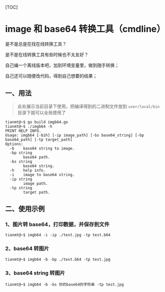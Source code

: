 [TOC]

# image 和 base64 转换工具（cmdline）

是不是总是在找在线转换工具？

是不是在线转换工具有些时候也不太友好？

自己编一个离线版本吧，加到环境变量里，做到随手转换；

自己还可以随便改代码，得到自己想要的结果；

## 一、用法

> 此处展示当前目录下使用，把编译得到的二进制文件放到 `user/local/bin` 目录下就可以全局使用了

```shell
tianmt@~$ go build imgb64.go
tianmt@~$ ./imgb64 -h
PRINT HELP INFO.
Usage: imgb64 [-bih] [-ip image_path] [-bs base64_string] [-bp base64_path] [-tp target_path]
Options:
  -b	base64 string to image.
  -bp string
    	base64 path.
  -bs string
    	base64 string.
  -h	help info.
  -i	image to base64 string.
  -ip string
    	image path.
  -tp string
    	target path.
```



## 二、使用示例

### 1、图片转 base64，打印数据，并保存到文件

```shell
tianmt@~$ imgb64 -i -ip ./test.jpg -tp test.b64
```



### 2、base64 转图片

```shell
tianmt@~$ imgb64 -b -bp ./test.b64 -tp test.jpg
```



### 3、base64 string 转图片

```shell
tianmt@~$ imgb64 -b -bs 你的base64的字符串 -tp test.jpg
```




